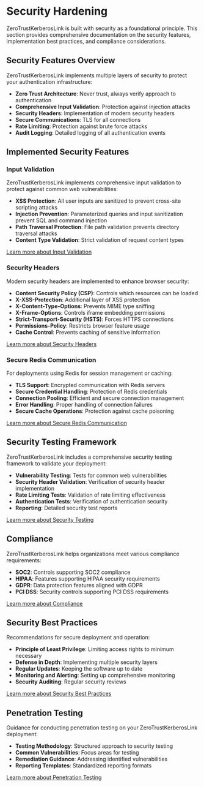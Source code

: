 # Security Hardening

ZeroTrustKerberosLink is built with security as a foundational principle. This section provides comprehensive documentation on the security features, implementation best practices, and compliance considerations.

## Security Features Overview

ZeroTrustKerberosLink implements multiple layers of security to protect your authentication infrastructure:

- **Zero Trust Architecture**: Never trust, always verify approach to authentication
- **Comprehensive Input Validation**: Protection against injection attacks
- **Security Headers**: Implementation of modern security headers
- **Secure Communications**: TLS for all connections
- **Rate Limiting**: Protection against brute force attacks
- **Audit Logging**: Detailed logging of all authentication events

## Implemented Security Features

### Input Validation

ZeroTrustKerberosLink implements comprehensive input validation to protect against common web vulnerabilities:

- **XSS Protection**: All user inputs are sanitized to prevent cross-site scripting attacks
- **Injection Prevention**: Parameterized queries and input sanitization prevent SQL and command injection
- **Path Traversal Protection**: File path validation prevents directory traversal attacks
- **Content Type Validation**: Strict validation of request content types

[Learn more about Input Validation](./input-validation.md)

### Security Headers

Modern security headers are implemented to enhance browser security:

- **Content Security Policy (CSP)**: Controls which resources can be loaded
- **X-XSS-Protection**: Additional layer of XSS protection
- **X-Content-Type-Options**: Prevents MIME type sniffing
- **X-Frame-Options**: Controls iframe embedding permissions
- **Strict-Transport-Security (HSTS)**: Forces HTTPS connections
- **Permissions-Policy**: Restricts browser feature usage
- **Cache Control**: Prevents caching of sensitive information

[Learn more about Security Headers](./security-headers.md)

### Secure Redis Communication

For deployments using Redis for session management or caching:

- **TLS Support**: Encrypted communication with Redis servers
- **Secure Credential Handling**: Protection of Redis credentials
- **Connection Pooling**: Efficient and secure connection management
- **Error Handling**: Proper handling of connection failures
- **Secure Cache Operations**: Protection against cache poisoning

[Learn more about Secure Redis Communication](./secure-redis.md)

## Security Testing Framework

ZeroTrustKerberosLink includes a comprehensive security testing framework to validate your deployment:

- **Vulnerability Testing**: Tests for common web vulnerabilities
- **Security Header Validation**: Verification of security header implementation
- **Rate Limiting Tests**: Validation of rate limiting effectiveness
- **Authentication Tests**: Verification of authentication security
- **Reporting**: Detailed security test reports

[Learn more about Security Testing](./security-testing.md)

## Compliance

ZeroTrustKerberosLink helps organizations meet various compliance requirements:

- **SOC2**: Controls supporting SOC2 compliance
- **HIPAA**: Features supporting HIPAA security requirements
- **GDPR**: Data protection features aligned with GDPR
- **PCI DSS**: Security controls supporting PCI DSS requirements

[Learn more about Compliance](./compliance.md)

## Security Best Practices

Recommendations for secure deployment and operation:

- **Principle of Least Privilege**: Limiting access rights to minimum necessary
- **Defense in Depth**: Implementing multiple security layers
- **Regular Updates**: Keeping the software up to date
- **Monitoring and Alerting**: Setting up comprehensive monitoring
- **Security Auditing**: Regular security reviews

[Learn more about Security Best Practices](./best-practices.md)

## Penetration Testing

Guidance for conducting penetration testing on your ZeroTrustKerberosLink deployment:

- **Testing Methodology**: Structured approach to security testing
- **Common Vulnerabilities**: Focus areas for testing
- **Remediation Guidance**: Addressing identified vulnerabilities
- **Reporting Templates**: Standardized reporting formats

[Learn more about Penetration Testing](./penetration-testing.md)
